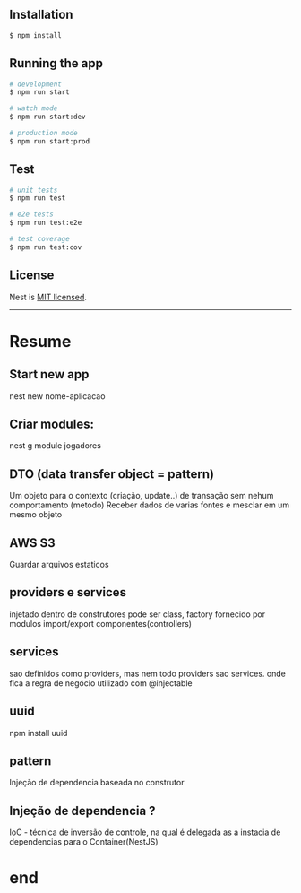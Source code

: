 ## Installation

```bash
$ npm install
```

## Running the app

```bash
# development
$ npm run start

# watch mode
$ npm run start:dev

# production mode
$ npm run start:prod
```

## Test

```bash
# unit tests
$ npm run test

# e2e tests
$ npm run test:e2e

# test coverage
$ npm run test:cov
```

## License

Nest is [MIT licensed](LICENSE).


------------------------------------------------------------
# Resume

## Start new app

nest new nome-aplicacao  

## Criar modules:

nest g module jogadores  

## DTO (data transfer object = pattern)

Um objeto para o contexto (criação, update..) de transação sem nehum comportamento (metodo)
Receber dados de varias fontes e mesclar em um mesmo objeto

## AWS S3

Guardar arquivos estaticos

## providers e services 

injetado dentro de construtores
pode ser class, factory
fornecido por modulos
import/export componentes(controllers)

## services

sao definidos como providers, mas nem todo providers sao services.
onde fica a regra de negócio
utilizado com @injectable

## uuid

npm install uuid

## pattern

Injeção de dependencia baseada no construtor

## Injeção de dependencia ?

IoC - técnica de inversão de controle, na qual é delegada as a instacia de dependencias para o Container(NestJS)

# end
